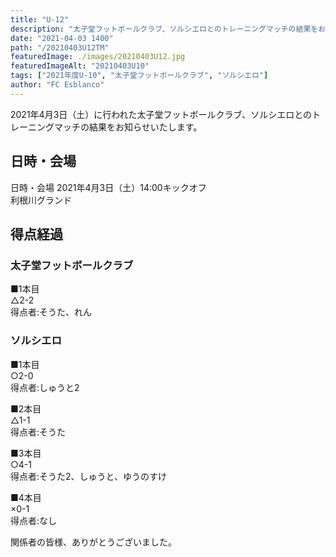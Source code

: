```yaml
---
title: "U-12"
description: "太子堂フットボールクラブ、ソルシエロとのトレーニングマッチの結果をお知らせいたします"
date: "2021-04-03 1400"
path: "/20210403U12TM"
featuredImage: ./images/20210403U12.jpg
featuredImageAlt: "20210403U10"
tags: ["2021年度U-10", "太子堂フットボールクラブ", "ソルシエロ"]
author: "FC Esblanco"
---
```


2021年4月3日（土）に行われた太子堂フットボールクラブ、ソルシエロとのトレーニングマッチの結果をお知らせいたします。

## 日時・会場

日時・会場
2021年4月3日（土）14:00キックオフ  
利根川グランド

## 得点経過

### 太子堂フットボールクラブ

■1本目  
△2-2  
得点者:そうた、れん

### ソルシエロ

■1本目  
○2-0  
得点者:しゅうと2

■2本目  
△1-1  
得点者:そうた

■3本目  
○4-1  
得点者:そうた2、しゅうと、ゆうのすけ

■4本目  
×0-1  
得点者:なし


関係者の皆様、ありがとうございました。
